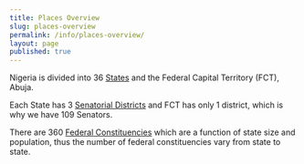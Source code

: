 ```yaml
---
title: Places Overview
slug: places-overview
permalink: /info/places-overview/
layout: page
published: true
---
```


Nigeria is divided into 36 [States](/place/is/state/ "States of Nigeria") and the Federal Capital Territory (FCT), Abuja.

Each State has 3 [Senatorial Districts](/position/senator/ "Senatorial Districts") and FCT has only 1 district, which is why we have 109 Senators.

There are 360 [Federal Constituencies](/position/representative/ "Federal Constituencies") which are a function of state size and population, thus the number of federal constituencies vary from state to state.
